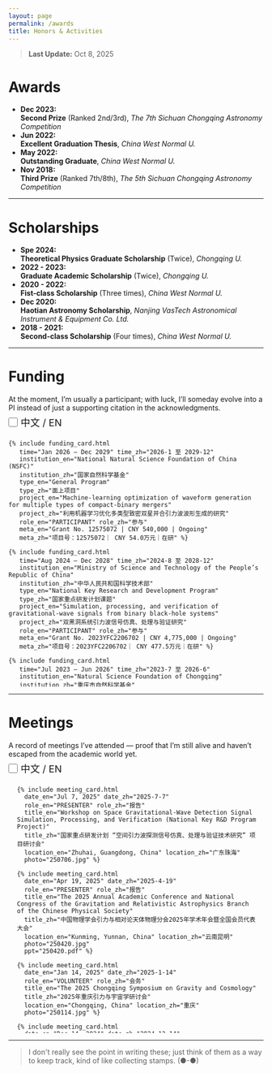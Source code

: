 ```yaml
---
layout: page
permalink: /awards
title: Honors & Activities
---
```


> **Last Update:** Oct 8, 2025

# Awards

-  **Dec 2023:**  
  **Second Prize** (Ranked 2nd/3rd), *The 7th Sichuan Chongqing Astronomy Competition*
-  **Jun 2022:**  
  **Excellent Graduation Thesis**, *China West Normal U.*
-  **May 2022:**  
  **Outstanding Graduate**, *China West Normal U.*
-  **Nov 2018:**  
  **Third Prize** (Ranked 7th/8th),  *The 5th Sichuan Chongqing Astronomy Competition* 

---

# Scholarships

-  **Spe 2024:**  
  **Theoretical Physics Graduate Scholarship** (Twice), *Chongqing U.*
-  **2022 - 2023:**  
  **Graduate Academic Scholarship** (Twice), *Chongqing U.*
-  **2020 - 2022:**  
  **Fist-class Scholarship** (Three times), *China West Normal U.* 
-  **Dec 2020:**  
  **Haotian Astronomy Scholarship**, *Nanjing VasTech Astronomical Instrument & Equipment Co. Ltd.*
-  **2018 - 2021:**  
  **Second-class Scholarship** (Four times), *China West Normal U.* 

---

# Funding

<p style="margin-bottom: 6px;">
  At the moment, I’m usually a participant; with luck, I’ll someday evolve into a PI instead of just a supporting citation in the acknowledgments.
</p>

<!-- 复选框风格按钮：未选=英文；选中=中文 -->
<div class="checkbox-container" style="margin: 6px 0 8px;">
  <input type="checkbox" id="funding-lang-cn" aria-label="Show Chinese">
  <label for="funding-lang-cn">中文 / EN</label>
</div>

<!-- 局部作用域容器：仅影响这里 -->
<div id="funding-block" data-lang="en" style="height: 500px; overflow-y: scroll; border: 0px solid #ccc; padding: 0 10px 0 0;">
  <ul style="margin: 0; padding-left: 0em;">

    {% include funding_card.html
       time="Jan 2026 – Dec 2029" time_zh="2026-1 至 2029-12"
       institution_en="National Natural Science Foundation of China (NSFC)"
       institution_zh="国家自然科学基金"
       type_en="General Program"
       type_zh="面上项目"
       project_en="Machine-learning optimization of waveform generation for multiple types of compact-binary mergers"
       project_zh="利用机器学习优化多类型致密双星并合引力波波形生成的研究"
       role_en="PARTICIPANT" role_zh="参与"
       meta_en="Grant No. 12575072 | CNY 540,000 | Ongoing"
       meta_zh="项目号：12575072｜ CNY 54.0万元｜在研" %}

    {% include funding_card.html
       time="Aug 2024 – Dec 2028" time_zh="2024-8 至 2028-12"
       institution_en="Ministry of Science and Technology of the People’s Republic of China"
       institution_zh="中华人民共和国科学技术部"
       type_en="National Key Research and Development Program"
       type_zh="国家重点研发计划课题"
       project_en="Simulation, processing, and verification of gravitational-wave signals from binary black-hole systems"
       project_zh="双黑洞系统引力波信号仿真、处理与验证研究"
       role_en="PARTICIPANT" role_zh="参与"
       meta_en="Grant No. 2023YFC2206702 | CNY 4,775,000 | Ongoing"
       meta_zh="项目号：2023YFC2206702｜ CNY 477.5万元｜在研" %}

    {% include funding_card.html
       time="Jul 2023 – Jun 2026" time_zh="2023-7 至 2026-6"
       institution_en="Natural Science Foundation of Chongqing"
       institution_zh="重庆市自然科学基金"
       type_en="General Program"
       type_zh="面上项目"
       project_en="Joint observation of the cosmic-string stochastic gravitational-wave background with space-based detectors"
       project_zh="利用空间引力波探测器联合观测宇宙弦随机引力波背景的研究"
       role_en="PARTICIPANT" role_zh="参与"
       meta_en="Grant No. CSTB2023NSCQ-MSX0103 | CNY 50,000 | Ongoing"
       meta_zh="项目号：CSTB2023NSCQ-MSX0103｜ CNY 5.0万元｜在研" %}

    {% include funding_card.html
       time="Jan 2022 – Sep 2026" time_zh="2022-01 至 2026-09"
       institution_en="Ministry of Science and Technology of the People’s Republic of China"
       institution_zh="中华人民共和国科学技术部"
       type_en="National Key Research and Development Program"
       type_zh="国家重点研发计划课题"
       project_en="Characteristics and signal identification of novel gravitational-wave sources (e.g., cosmic strings) and their stochastic backgrounds"
       project_zh="宇宙弦等新颖引力波源与随机引力波背景的特征和信号识别研究"
       role_en="PARTICIPANT" role_zh="参与"
       meta_en="Grant No. 2021YFC2203004 | CNY 4,400,000 | Ongoing"
       meta_zh="项目号：2021YFC2203004｜ CNY 440.0万元｜在研" %}

  </ul>
</div>

<style>
  /* 复选框样式（按你提供的） */
  .checkbox-container {
    font-size: 19px;
    display: flex;
    align-items: center;
  }
  #funding-lang-cn {
    width: 18px;
    height: 18px;
    margin: 0 6px 0 0;
    accent-color: #36a2eb;
  }
  #funding-lang-cn + label {
    vertical-align: middle;
  }

  /* —— 语言切换：仅作用于 #funding-block —— */
  #funding-block .lang-en { display: inline; }
  #funding-block .lang-zh { display: none; }

  /* 勾选中文时：用 data-lang 切换，增加优先级并加 !important 防止后加载样式干扰 */
  #funding-block[data-lang="zh"] .lang-en { display: none !important; }
  #funding-block[data-lang="zh"] .lang-zh { display: inline !important; }
</style>

<script>
  (function () {
    const checkbox = document.getElementById('funding-lang-cn');
    const block = document.getElementById('funding-block');

    // 默认英文：data-lang="en"
    checkbox.addEventListener('change', function () {
      block.setAttribute('data-lang', checkbox.checked ? 'zh' : 'en');
    });
  })();
</script>

---

<!-- Meetings -->
# Meetings

<p style="margin-bottom: 6px;">
  A record of meetings I’ve attended — proof that I’m still alive and haven’t escaped from the academic world yet.
</p>

<!-- 复选框样式的语言切换（仅影响下方 #meetings-block） -->
<div class="checkbox-container" style="margin: 6px 0 8px;">
  <input type="checkbox" id="meetings-lang-cn" aria-label="Show Chinese">
  <label for="meetings-lang-cn">中文 / EN</label>
</div>

<div id="meetings-block" data-lang="en" style="height: 500px; overflow-y: scroll; border: 0px solid #ccc; padding: 0 10px 0 0;">
  <ul style="margin: 0; padding-left: 1.2em;">

    {% include meeting_card.html 
      date_en="Jul 7, 2025" date_zh="2025-7-7"
      role_en="PRESENTER" role_zh="报告"
      title_en="Workshop on Space Gravitational-Wave Detection Signal Simulation, Processing, and Verification (National Key R&D Program Project)"
      title_zh="国家重点研发计划 “空间引力波探测信号仿真、处理与验证技术研究” 项目研讨会"
      location_en="Zhuhai, Guangdong, China" location_zh="广东珠海"
      photo="250706.jpg" %}

    {% include meeting_card.html 
      date_en="Apr 19, 2025" date_zh="2025-4-19"
      role_en="PRESENTER" role_zh="报告"
      title_en="The 2025 Annual Academic Conference and National Congress of the Gravitation and Relativistic Astrophysics Branch of the Chinese Physical Society"
      title_zh="中国物理学会引力与相对论天体物理分会2025年学术年会暨全国会员代表大会"
      location_en="Kunming, Yunnan, China" location_zh="云南昆明"
      photo="250420.jpg"
      ppt="250420.pdf" %}

    {% include meeting_card.html 
      date_en="Jan 14, 2025" date_zh="2025-1-14"
      role_en="VOLUNTEER" role_zh="会务"
      title_en="The 2025 Chongqing Symposium on Gravity and Cosmology"
      title_zh="2025年重庆引力与宇宙学研讨会"
      location_en="Chongqing, China" location_zh="重庆"
      photo="250114.jpg" %}

    {% include meeting_card.html 
      date_en="Dec 14, 2024" date_zh="2024-12-14"
      role_en="PARTICIPANT" role_zh="参会"
      title_en="Workshop on Space Gravitational-Wave Detection Signal Simulation, Processing, and Verification (National Key R&D Program Project)"
      title_zh="国家重点研发计划 “引力波探测” 重点专项 “空间引力波探测信号仿真、处理与验证技术研究” 项目启动暨实施方案论证会"
      location_en="Zhuhai, Guangdong, China" location_zh="广东珠海" %}

    {% include meeting_card.html 
      date_en="Apr 19, 2024" date_zh="2024-4-19"
      role_en="PRESENTER" role_zh="报告"
      title_en="The 2024 Annual Meeting of Gravitation and Relativity Astrophysics Division of Chinese Physical Society & 6th Galileo–Xu Guangqi Meeting"
      title_zh="中国物理学会引力与相对论天体物理分会2024年学术年会暨第六届伽利略—徐光启国际会议"
      location_en="Hengyang, Hunan, China" location_zh="湖南衡阳"
      photo="240419.jpg"
      ppt="240419.pdf" %}

    {% include meeting_card.html 
      date_en="Apr 9, 2024" date_zh="2024-4-9"
      role_en="PARTICIPANT" role_zh="参会"
      title_en="The 2nd International Mini-Workshop on Gravitational Waves and the Early Universe"
      title_zh="第二届引力波与早期宇宙国际小型研讨会"
      location_en="Beijing, China" location_zh="北京"
      photo="240409.jpg" %}

    {% include meeting_card.html 
      date_en="Oct 28, 2023" date_zh="2023-10-28"
      role_en="VOLUNTEER" role_zh="会务"
      title_en="The 2023 Electrodynamics Textbook and Course Construction Seminar"
      title_zh="2023年电动力学精品教材与课程建设研讨会"
      location_en="Chongqing, China" location_zh="重庆"
      photo="231028.jpg" %}

    {% include meeting_card.html 
      date_en="Oct 13, 2023" date_zh="2023-10-13"
      role_en="PARTICIPANT" role_zh="参会"
      title_en="The 2023 Sichuan–Chongqing Theoretical Physics Frontier Symposium"
      title_zh="2023年度川渝地区理论物理前沿学术研讨会"
      location_en="Chengdu, Sichuan, China" location_zh="四川成都"
      photo="231013.jpg" %}

    {% include meeting_card.html 
      date_en="Apr 22, 2023" date_zh="2023-4-22"
      role_en="VOLUNTEER" role_zh="会务"
      title_en="The 2023 Annual Meeting of the Chinese Physical Society, Division of Gravitation and Relativity Astrophysics"
      title_zh="中国物理学会引力与相对论天体物理分会2023年学术年会"
      location_en="Chongqing, China" location_zh="重庆" %}

    {% include meeting_card.html 
      date_en="Apr 21, 2023" date_zh="2023-4-21"
      role_en="VOLUNTEER" role_zh="会务"
      title_en="2022 Annual Progress Meeting on Template Library and Signal Recognition for Space Gravitational Wave Detection"
      title_zh="空间引力波探测模板库与信号识别技术 2022 年度推进会"
      location_en="Chongqing, China" location_zh="重庆" %}

    {% include meeting_card.html 
      date_en="Apr 1, 2023" date_zh="2023-4-1"
      role_en="PARTICIPANT" role_zh="参会"
      title_en="Chongqing Theoretical Physics Frontier Academic Seminar"
      title_zh="重庆市理论物理前沿学术研讨会"
      location_en="Chongqing, China" location_zh="重庆"
      photo="230401.jpg" %}

  </ul>
</div>

<style>
  /* 复选框样式（与你之前一致） */
  .checkbox-container {
    font-size: 19px; 
    display: flex; 
    align-items: center;
  }
  #meetings-lang-cn {
    width: 18px; 
    height: 18px; 
    margin: 0 6px 0 0; 
    accent-color: #36a2eb;
  }
  #meetings-lang-cn + label { vertical-align: middle; }

  /* —— 语言切换：仅作用于 #meetings-block —— */
  #meetings-block .lang-en { display: inline; }
  #meetings-block .lang-zh { display: none; }
  #meetings-block[data-lang="zh"] .lang-en { display: none !important; }
  #meetings-block[data-lang="zh"] .lang-zh { display: inline !important; }
</style>

<script>
  (function () {
    const checkbox = document.getElementById('meetings-lang-cn');
    const block = document.getElementById('meetings-block');
    checkbox.addEventListener('change', function () {
      block.setAttribute('data-lang', checkbox.checked ? 'zh' : 'en');
    });
  })();
</script>


---

> I don't really see the point in writing these; just think of them as a way to keep track, kind of like collecting stamps. (●-●)
